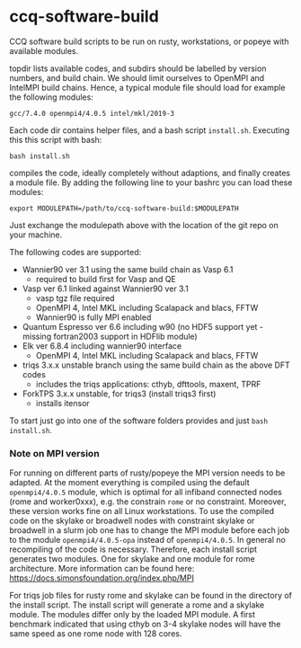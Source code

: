 # ccq-software-build

CCQ software build scripts to be run on rusty, workstations, or popeye with available modules.

topdir lists available codes, and subdirs should be labelled by version numbers, and build chain. We should limit ourselves to OpenMPI and IntelMPI build chains. Hence, a typical module file should load for example the following modules:

```
gcc/7.4.0 openmpi4/4.0.5 intel/mkl/2019-3
```

Each code dir contains helper files, and a bash script `install.sh`. Executing this this script with bash:
```
bash install.sh
```
compiles the code, ideally completely without adaptions,  and finally creates a module file. By adding the following line to your bashrc you can load these modules:
```
export MODULEPATH=/path/to/ccq-software-build:$MODULEPATH
```
Just exchange the modulepath above with the location of the git repo on your machine. 

The following codes are supported:
* Wannier90 ver 3.1 using the same build chain as Vasp 6.1
    * required to build first for Vasp and QE
* Vasp ver 6.1 linked against Wannier90 ver 3.1 
    * vasp tgz file required 
    * OpenMPI 4, Intel MKL including Scalapack and blacs, FFTW
    * Wannier90 is fully MPI enabled
* Quantum Espresso ver 6.6 including w90 (no HDF5 support yet - missing fortran2003 support in HDFlib module)
* Elk ver 6.8.4 including wannier90 interface
    * OpenMPI 4, Intel MKL including Scalapack and blacs, FFTW
* triqs 3.x.x unstable branch using the same build chain as the above DFT codes
    * includes the triqs applications: cthyb, dfttools, maxent, TPRF
* ForkTPS 3.x.x unstable, for triqs3 (install triqs3 first)
    * installs itensor

To start just go into one of the software folders provides and just `bash install.sh`.

### Note on MPI version

For running on different parts of rusty/popeye the MPI version needs to be adapted. At the moment everything is compiled using the default `openmpi4/4.0.5` module, which is optimal for all infiband connected nodes (rome and worker0xxx), e.g. the constrain `rome` or no constraint. Moreover, these version works fine on all Linux workstations. To use the compiled code on the skylake or broadwell nodes with constraint skylake or broadwell in a slurm job one has to change the MPI module before each job to the module `openmpi4/4.0.5-opa` instead of `openmpi4/4.0.5`. In general no recompiling of the code is necessary. Therefore, each install script generates two modules. One for skylake and one module for rome architecture. More information can be found here: https://docs.simonsfoundation.org/index.php/MPI

For triqs job files for rusty rome and skylake can be found in the directory of the install script. The install script will generate a rome and a skylake module. The modules differ only by the loaded MPI module. A first benchmark indicated that using cthyb on 3-4 skylake nodes will have the same speed as one rome node with 128 cores. 
